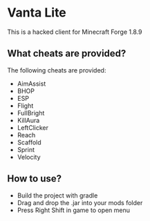 # Vanta Lite
This is a hacked client for Minecraft Forge 1.8.9

## What cheats are provided?
The following cheats are provided:
- AimAssist
- BHOP
- ESP
- Flight
- FullBright
- KillAura
- LeftClicker
- Reach
- Scaffold
- Sprint
- Velocity

## How to use?
- Build the project with gradle
- Drag and drop the .jar into your mods folder
- Press Right Shift in game to open menu